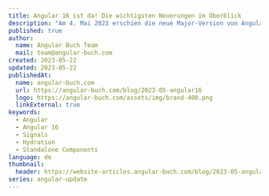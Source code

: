 ```yaml
---
title: Angular 16 ist da! Die wichtigsten Neuerungen im Überblick
description: "Am 4. Mai 2023 erschien die neue Major-Version von Angular: Angular 16! Das Angular-Team hat einige neue Features und Konzepte in diesem Release verpackt. Die größte Neuerung sind die Signals, die als erste Developer Preview in der neuen Version ausprobiert werden können."
published: true
author:
  name: Angular Buch Team
  mail: team@angular-buch.com
created: 2023-05-22
updated: 2023-05-22
publishedAt:
  name: angular-buch.com
  url: https://angular-buch.com/blog/2023-05-angular16
  logo: https://angular-buch.com/assets/img/brand-400.png
  linkExternal: true
keywords:
  - Angular
  - Angular 16
  - Signals
  - Hydration
  - Standalone Components
language: de
thumbnail:
  header: https://website-articles.angular-buch.com/blog/2023-05-angular16/angular16.jpg
series: angular-update
---
```


